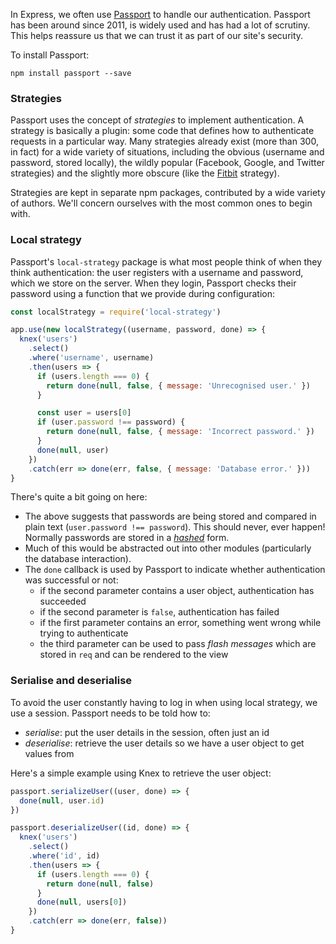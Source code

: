 In Express, we often use [Passport](https://passportjs.org) to handle our authentication. Passport has been around since 2011, is widely used and has had a lot of scrutiny. This helps reassure us that we can trust it as part of our site's security.

To install Passport:

```shell
npm install passport --save
```


### Strategies

Passport uses the concept of _strategies_ to implement authentication. A strategy is basically a plugin: some code that defines how to authenticate requests in a particular way. Many strategies already exist (more than 300, in fact) for a wide variety of situations, including the obvious (username and password, stored locally), the wildly popular (Facebook, Google, and Twitter strategies) and the slightly more obscure (like the [Fitbit](https://github.com/thegameofcode/passport-fitbit-oauth2) strategy).

Strategies are kept in separate npm packages, contributed by a wide variety of authors. We'll concern ourselves with the most common ones to begin with.


### Local strategy

Passport's `local-strategy` package is what most people think of when they think authentication: the user registers with a username and password, which we store on the server. When they login, Passport checks their password using a function that we provide during configuration:

```js
const localStrategy = require('local-strategy')

app.use(new localStrategy((username, password, done) => {
  knex('users')
    .select()
    .where('username', username)
    .then(users => {
      if (users.length === 0) {
        return done(null, false, { message: 'Unrecognised user.' })
      }

      const user = users[0]
      if (user.password !== password) {
        return done(null, false, { message: 'Incorrect password.' })
      }
      done(null, user)
    })
    .catch(err => done(err, false, { message: 'Database error.' }))
}
```

There's quite a bit going on here:
 - The above suggests that passwords are being stored and compared in plain text (`user.password !== password`). This should never, ever happen! Normally passwords are stored in a [_hashed_](https://en.wikipedia.org/wiki/Cryptographic_hash_function#Password_verification) form.
 - Much of this would be abstracted out into other modules (particularly the database interaction).
 - The `done` callback is used by Passport to indicate whether authentication was successful or not:
   - if the second parameter contains a user object, authentication has succeeded
   - if the second parameter is `false`, authentication has failed
   - if the first parameter contains an error, something went wrong while trying to authenticate
   - the third parameter can be used to pass _flash messages_ which are stored in `req` and can be rendered to the view


### Serialise and deserialise

To avoid the user constantly having to log in when using local strategy, we use a session. Passport needs to be told how to:
 - _serialise_: put the user details in the session, often just an id
 - _deserialise_: retrieve the user details so we have a user object to get values from

Here's a simple example using Knex to retrieve the user object:

```js
passport.serializeUser((user, done) => {
  done(null, user.id)
})

passport.deserializeUser((id, done) => {
  knex('users')
    .select()
    .where('id', id)
    .then(users => {
      if (users.length === 0) {
        return done(null, false)
      }
      done(null, users[0])
    })
    .catch(err => done(err, false))
}
```

